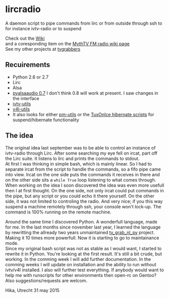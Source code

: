 # lircradio
A daemon script to pipe commands from lirc or from outside through ssh to for instance ivtv-radio or to suspend

Check out the [Wiki](https://github.com/hikavdh/lircradio/wiki)  
and a coresponding item on the [MythTV FM radio wiki page](https://www.mythtv.org/wiki/Fm_radio)  
See my other projects at [tvgrabbers](https://github.com/tvgrabbers)

## Recuirements

 * Python 2.6 or 2.7
 * Lirc
 * Alsa
 * [pyalsaaudio 0.7](http://sourceforge.net/projects/pyalsaaudio/) I don't think 0.8 will work at present. I saw changes in the interface
 * [ivtv-utils](http://www.ivtvdriver.org/)
 * [v4l-utils](http://git.linuxtv.org/v4l-utils.git)
 * It also looks for either [pm-utils](http://pm-utils.freedesktop.org/) or the [TuxOnIce hibernate scripts](http://www.tuxonice.net/) for suspend/hibernate functionality 

## The idea

The original idea last september was to be able to control an instance of ivtv-radio through Lirc. After some searching my eye fell on ircat, part off the Lirc suite. It listens lo lirc and prints the commands to stdout.  
At first I was thinking in simple bash, which is mainly linear. So I had to separate ircat from the script to handle the commands, so a fifo pipe came into view. Ircat on the one side puts the commands it receives in there and on the other side sits a `while True` loop listening to what comes through.
When working on the idea I soon discovered the idea was even more usefull then I at first thought. On the one side, not only ircat could put commands in the pipe, but any script or you could echo it there yourself. On the other side, it was not limited to controling the radio. And very nice; if you this way suspend a machine remotely through ssh, your console won't lock-up. The command is 100% running on the remote machine.  

Around the same time I discovered Python. A wonderfull language, made for me. In the last months since november last year, I learned the language by rewritting the allready two years unmaintained [tv_grab_nl_py](https://github.com/tvgrabbers/tvgrabnlpy) project. Making it 10 times more powerfull. Now it is starting to go to maintainance mode.  
Since my original bash script was not as stable as I would want, I started to rewrite it in Python. You're looking at the first result. It's still a bit crude, but working. In the comming week I will add further documentation. In the comming weeks I will update on installation and the ability to run without ivtv/v4l installed. I also will further test everything. If anybody would want to help me with runscripts for other environments then open-rc on Gentoo? Also suggestions/requests are welcom.

Hika, Utrecht 31 may 2015



